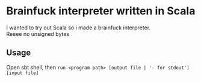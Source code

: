 # Brainfuck interpreter written in Scala

I wanted to try out Scala so i made a brainfuck interpreter.  
Reeee no unsigned bytes

## Usage

Open sbt shell, then `run <program path> [output file | '- for stdout'] [input file]`
